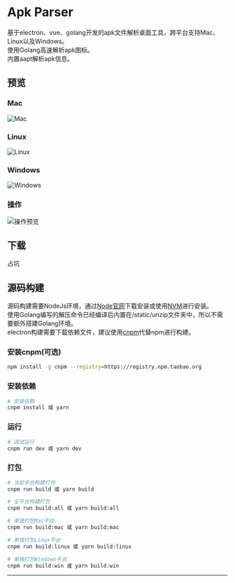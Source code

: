 # Apk Parser

基于electron、vue、golang开发的apk文件解析桌面工具，跨平台支持Mac、Linux以及Windows。  
使用Golang高速解析apk图标。  
内置aapt解析apk信息。

## 预览

### Mac
![Mac](https://github.com/NightFarmer/apk-parser/blob/f49e68f03103a6c8c95afc9be44978dcacdfc231/screenshot/on-mac.png?raw=true)

### Linux
![Linux](https://github.com/NightFarmer/apk-parser/blob/f49e68f03103a6c8c95afc9be44978dcacdfc231/screenshot/on-linux.png?raw=true)

### Windows
![Windows](https://github.com/NightFarmer/apk-parser/blob/f49e68f03103a6c8c95afc9be44978dcacdfc231/screenshot/on-windows.png?raw=true)

### 操作
![操作预览](https://github.com/NightFarmer/apk-parser/blob/f49e68f03103a6c8c95afc9be44978dcacdfc231/screenshot/apk-parser-mac.gif?raw=true)


## 下载

占坑

## 源码构建

源码构建需要NodeJs环境，通过[Node官网](https://nodejs.org/)下载安装或使用[NVM](https://github.com/creationix/nvm)进行安装。  
使用Golang编写的解压命令已经编译后内置在/static/unzip文件夹中，所以不需要额外搭建Golang环境。  
electron构建需要下载依赖文件，建议使用[cnpm](https://npm.taobao.org/)代替npm进行构建。  

### 安装cnpm(可选)

```bash
npm install -g cnpm --registry=https://registry.npm.taobao.org
```

### 安装依赖

``` bash
# 安装依赖
cnpm install 或 yarn
```

### 运行

``` bash
# 调试运行
cnpm run dev 或 yarn dev

```

### 打包

``` bash
# 当前平台构建打包
cnpm run build 或 yarn build

# 全平台构建打包
cnpm run build:all 或 yarn build:all

# 单独打包Mac平台
cnpm run build:mac 或 yarn build:mac

# 单独打包Linux平台
cnpm run build:linux 或 yarn build:linux

# 单独打包Windows平台
cnpm run build:win 或 yarn build:win
```

---

